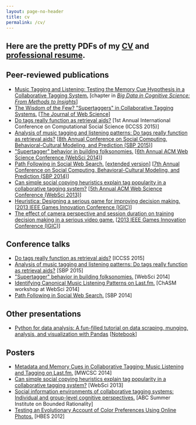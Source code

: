 ```yaml
---
layout: page-no-header
title: cv
permalink: /cv/
---
```


## Here are the pretty PDFs of my [CV](../files/lorince.cv.pdf) and [professional resume](../files/lorince.resume.public.pdf). 

<h2>Peer-reviewed publications</h2>
<ul>
    <li><a href="/papers/2016.Lorince.Todd.CogSciBigDataChapter.pdf">Music Tagging and Listening: Testing the Memory Cue Hypothesis in a Collaborative Tagging System.</a> [chapter in <i><a href="https://www.amazon.com/Data-Cognitive-Science-Frontiers-Psychology/dp/1138791938">Big Data in Cognitive Science: From Methods to Insights</a></i>]</li>
    <li><a href="/papers/2015.Lorince.Zorowitz.Murdock.Todd.JOWS.pdf">The Wisdom of the Few? "Supertaggers" in Collaborative Tagging Systems.</a> [<a href="http://www.nowpublishers.com/article/Details/JWS-0002">The Journal of Web Science</a>]</li>
    <li><a href="/papers/2015.Lorince.Joseph.Todd.iccss.pdf">Do tags really function as retrieval aids?</a> [1st Annual International Conference on Computational Social Science (ICCSS 2015)]</li>
    <li><a href="/papers/2015.Lorince.Joseph.Todd.SBP.pdf">Analysis of music tagging and listening patterns: Do tags really function as retrieval aids?</a> [<a href="http://link.springer.com/chapter/10.1007/978-3-319-16268-3_15">8th Annual Conference on Social Computing, Behavioral-Cultural Modeling, and Prediction (SBP 2015)</a>]</li>
    <li><a href="/papers/2014.Lorince.Zorowitz.Murdock.Todd.websci.pdf">"Supertagger" behavior in building folksonomies.</a> [<a href="https://dl.acm.org/citation.cfm?id=2615686">6th Annual ACM Web Science Conference (WebSci 2014)</a>]</li>
    <li><a href="/papers/2014.Lorince.Donato.Todd.sbp.conferenceVersion.pdf">Path Following in Social Web Search.</a> [<a href="/papers/2014.Lorince.Donato.Todd.sbp.extended.pdf">extended version</a>] [<a href="http://link.springer.com/chapter/10.1007/978-3-319-05579-4_15">7th Annual Conference on Social Computing, Behavioral-Cultural Modeling, and Prediction (SBP 2014)</a>]</li>
    <li><a href="/papers/2013.Lorince.Todd.websci.pdf">Can simple social copying heuristics explain tag popularity in a collaborative tagging system?</a> [<a href="https://dl.acm.org/citation.cfm?id=2464516">5th Annual ACM Web Science Conference (WebSci 2013)</a>]</li>
    <li><a href="/papers/2013.Mullinix.et.al.IGIC.pdf">Heuristica: Designing a serious game for improving decision making.</a> [<a href="http://ieeexplore.ieee.org/xpl/freeabs_all.jsp?arnumber=6659159&abstractAccess=no&userType=inst">2013 IEEE Games Innovation Conference (IGIC)</a>]</li>
    <li><a href="/papers/2013.Veinott.et.al.IGIC.pdf">The effect of camera perspective and session duration on training decision making in a serious video game.</a> [<a href="http://ieeexplore.ieee.org/xpl/freeabs_all.jsp?arnumber=6659170&abstractAccess=no&userType=inst">2013 IEEE Games Innovation Conference (IGIC)</a>]</li>
</ul>
<h2>Conference talks</h2>
<ul>
    <li><a href="/pres/iccss2015.pdf">Do tags really function as retrieval aids?</a> [ICCSS 2015]</li>
    <li><a href="/pres/sbp2015.pdf">Analysis of music tagging and listening patterns: Do tags really function as retrieval aids?</a> [SBP 2015]</li>
    <li><a href="/pres/WebSci2014.pdf">"Supertagger" behavior in building folksonomies.</a> [WebSci 2014]</li>
    <li><a href="/pres/Chasm2014.pdf">Identifying Canonical Music Listening Patterns on Last.fm.</a> [ChASM workshop at WebSci 2014]</li>
    <li><a href="/pres/sbp2014.pdf">Path Following in Social Web Search.</a> [SBP 2014]</li>

</ul>
<h2>Other presentations</h2>
<ul>
    <li><a href="/pres/PythonTutorial/PythonTutorial.slides.html">Python for data analysis: A fun-filled tutorial on data scraping, munging, analysis, and visualization with Pandas</a> [<a href="https://github.com/jlorince/jlorince.github.io/blob/master/pres/PythonTutorial/PythonTutorial.ipynb">Notebook</a>]</li>
</ul>

<h2>Posters</h2>
<ul>
    <li><a href="/posters/MWCSC2014.pdf">Metadata and Memory Cues in Collaborative Tagging: Music Listening and Tagging on Last.fm.</a> [MWCSC 2014]</li>
    <li><a href="/posters/WebSci2013.pdf">Can simple social copying heuristics explain tag popularity in a collaborative tagging system?</a> [WebSci 2013]</li>
    <li><a href="/posters/ABCposter.Lorince.pdf">Social information environments of collaborative tagging systems: Individual and group-level cognitive perspectives.</a> [ABC Summer Institute on Bounded Rationality]</li>
    <li><a href="/posters/FlickrPoster.pdf">Testing an Evolutionary Account of Color Preferences Using Online Photos.</a> [HBES 2012]</li>
</ul>



